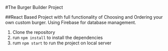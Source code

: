 #The Burger Builder Project


##React Based Project with full functionality of Choosing and Ordering your own custom burger.
Using Firebase for database management.

1. Clone the repository
2. run `npm install` to install the dependencies
3. rum `npm start` to run the project on local server
    
